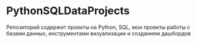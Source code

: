 # PythonSQLDataProjects
Репозиторий содержит проекты на Python, SQL, мои проекты работы с базами данных, инструментами визуализации и созданием дашбордов
